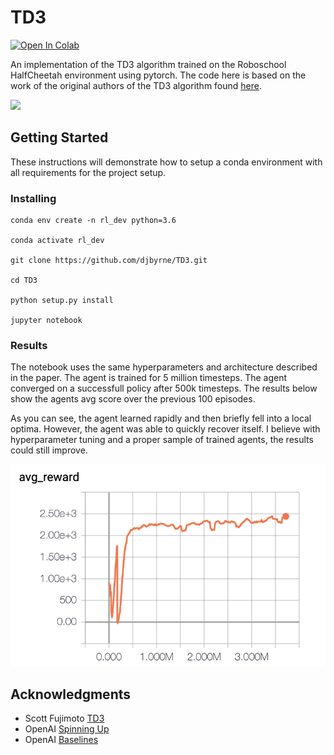 # TD3

[![Open In Colab](https://colab.research.google.com/assets/colab-badge.svg)](https://colab.research.google.com/drive/1foJRBKv0ymV7I5cpmQ6bI4v6CyJ-qATs)

An implementation of the TD3 algorithm trained on the Roboschool HalfCheetah environment using pytorch. The code here is based on the work of the original authors of the TD3 algorithm found [here](https://github.com/sfujim/TD3). 

<img src="media/trained_agent.gif">

## Getting Started

These instructions will demonstrate how to setup a conda environment with all requirements for the project setup.

### Installing

```
conda env create -n rl_dev python=3.6

conda activate rl_dev

git clone https://github.com/djbyrne/TD3.git

cd TD3

python setup.py install 

jupyter notebook
```

### Results

The notebook uses the same hyperparameters and architecture described in the paper. The agent is trained for 5 million timesteps. The agent converged on a successfull policy after 500k timesteps. The results below show the agents avg score over the previous 100 episodes.

As you can see, the agent learned rapidly and then briefly fell into a local optima. However, the agent was able to quickly recover itself. I believe with hyperparameter tuning and a proper sample of trained agents, the results could still improve. 

<img src="media/training_results.png">


## Acknowledgments

* Scott Fujimoto [TD3](https://github.com/sfujim/TD3)
* OpenAI [Spinning Up](https://github.com/openai/spinningup)
* OpenAI [Baselines](https://github.com/openai/baselines)
